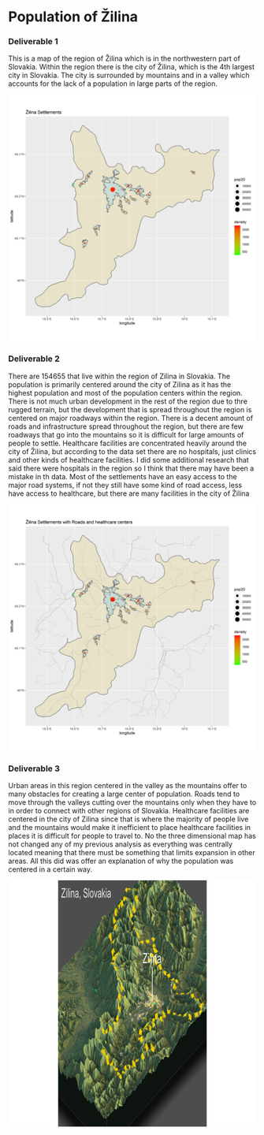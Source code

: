 # Population of Žilina

### Deliverable 1

This is a map of the region of Žilina which is in the northwestern part of Slovakia. Within the region there is the city of Žilina, which is the 4th largest city in Slovakia. The city is surrounded by mountains and in a valley which accounts for the lack of a population in large parts of the region.

<img src="Zilina.png" width="500" height="500" />

### Deliverable 2

There are 154655 that live within the region of Zilina in Slovakia. The population is primarily centered around the city of Zilina as it has the highest population and most of the population centers within the region. There is not much urban development in the rest of the region due to thre rugged terrain, but the development that is spread throughout the region is centered on major roadways within the region. There is a decent amount of roads and infrastructure spread throughout the region, but there are few roadways that go into the mountains so it is difficult for large amounts of people to settle. Healthcare facilities are concentrated heavily around the city of Žilina, but according to the data set there are no hospitals, just clinics and other kinds of healthcare facilities. I did some additional research that said there were hospitals in the region so I think that there may have been a mistake in th data. Most of the settlements have an easy access to the major road systems, if not they still have some kind of road access, less have access to healthcare, but there are many facilities in the city of Žilina


<img src="Zilina1.png" width="500" height="500" />


### Deliverable 3

Urban areas in this region centered in the valley as the mountains offer to many obstacles for creating a large center of population. Roads tend to move through the valleys cutting over the mountains only when they have to in order to connect with other regions of Slovakia. Healthcare facilities are centered in the city of Zilina since that is where the majority of people live and the mountains would make it inefficient to place healthcare facilities in places it is difficult for people to travel to. No the three dimensional map has not changed any of my previous analysis as everything was centrally located meaning that there must be something that limits expansion in other areas. All this did was offer an explanation of why the population was centered in a certain way. 

<img src="Snapshot_89.png" width="700" height="500" />

